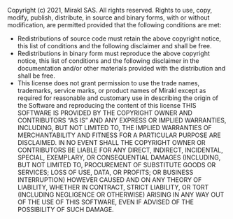 Copyright (c) 2021, Mirakl SAS.
All rights reserved.
Rights to use, copy, modify, publish, distribute, in source and binary forms, with or without modification, are permitted provided that the following conditions are met:
* Redistributions of source code must retain the above copyright notice, this list of conditions and the following disclaimer and shall be free.
* Redistributions in binary form must reproduce the above copyright notice, this list of conditions and the following disclaimer in the documentation and/or other materials provided with the distribution and shall be free.
* This license does not grant permission to use the trade names, trademarks, service marks, or product names of Mirakl except as required for reasonable and customary use in describing the origin of the Software and reproducing the content of this license
THIS SOFTWARE IS PROVIDED BY THE COPYRIGHT OWNER AND CONTRIBUTORS “AS IS” AND ANY EXPRESS OR IMPLIED WARRANTIES, INCLUDING, BUT NOT LIMITED TO, THE IMPLIED WARRANTIES OF MERCHANTABILITY AND FITNESS FOR A PARTICULAR PURPOSE ARE DISCLAIMED. IN NO EVENT SHALL THE COPYRIGHT OWNER OR CONTRIBUTORS BE LIABLE FOR ANY DIRECT, INDIRECT, INCIDENTAL, SPECIAL, EXEMPLARY, OR CONSEQUENTIAL DAMAGES (INCLUDING, BUT NOT LIMITED TO, PROCUREMENT OF SUBSTITUTE GOODS OR SERVICES; LOSS OF USE, DATA, OR PROFITS; OR BUSINESS INTERRUPTION) HOWEVER CAUSED AND ON ANY THEORY OF LIABILITY, WHETHER IN CONTRACT, STRICT LIABILITY, OR TORT (INCLUDING NEGLIGENCE OR OTHERWISE) ARISING IN ANY WAY OUT OF THE USE OF THIS SOFTWARE, EVEN IF ADVISED OF THE POSSIBILITY OF SUCH DAMAGE.
